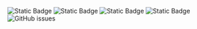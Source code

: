 ![Static Badge](https://img.shields.io/badge/blacklists-60-000000) ![Static Badge](https://img.shields.io/badge/blacklisted-2986389-cc0000) ![Static Badge](https://img.shields.io/badge/whitelisted-2244-00CC00) ![Static Badge](https://img.shields.io/badge/streaming_blacklist-28107-000000) ![GitHub issues](https://img.shields.io/github/issues/fabriziosalmi/blacklists)
